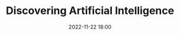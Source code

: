 ---
title: Discovering Artificial Intelligence
date: 2022-11-22 18:00
link: /events/discovering-ai
image: https://user-images.githubusercontent.com/26800596/201693314-6289d03a-f742-407b-b200-989af8b322e6.png

location: JKU Linz
description: Am 22. November 2022 um 18:00 veranstalten die Vereine uniforce consulting und 0xA Science Association ein Event rund um das Thema Artificial Intelligence im Hörsaal 4 der JKU in Linz.

    Beim Anti-Buzzword Talk erhältst du zu Beginn einen Überblick über das Thema, gefolgt von 3 interessanten Keynotes rund um Artificial Intelligence. In den Talks erfährst du mehr über den erfolgreichen Einsatz von Artificial Intelligence in Branchen wie Medizin und Produktion. Das Event lassen wir in einer entspannten Atmosphäre beim Networking ausklingen.

    Wir freuen uns darauf, spannende Experten und Gründer aus dem Bereich Artificial Intelligence als Speaker begrüßen zu dürfen und dir die Welt der AI etwas näherzubringen!

    Melde dich jetzt kostenlos für das Event an und vergrößere dein Wissen im Bereich Artificial Intelligence.

    Die Keynotes werden auch online übertragen! Falls du online dabei sein möchtest, schreib uns eine Nachricht bei deiner Anmeldung und wir schicken dir den Link.

    Wir freuen uns auf dich!🚀

recording: https://www.youtube.com/embed/n-l9wGBEq_o
---